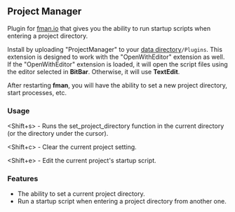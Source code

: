 ## Project Manager

Plugin for [fman.io](https://fman.io) that gives you the ability to run startup scripts when entering a project directory.

Install by uploading "ProjectManager" to your [data directory](https://fman.io/docs/customizing-fman)`/Plugins`. This extension is designed to work with the "OpenWithEditor" extension as well. If the "OpenWithEditor" extension is loaded, it will open the script files using the editor selected in **BitBar**. Otherwise, it will use **TextEdit**.

After restarting **fman**, you will have the ability to set a new project directory, start processes, etc.

### Usage

<Shift+s>  - Runs the set_project_directory function in the current directory (or the directory under the cursor).

<Shift+c> - Clear the current project setting.

<Shift+e> - Edit the current project's startup script.

### Features

 - The ability to set a current project directory.
 - Run a startup script when entering a project directory from another one.
